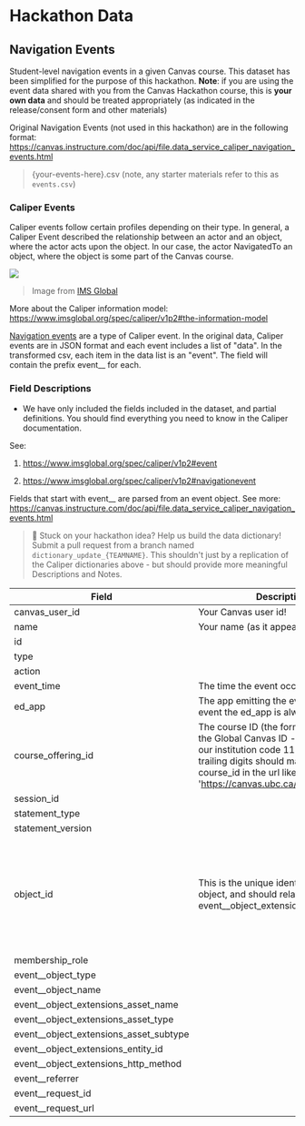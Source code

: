 # Hackathon Data

## **Navigation Events** 
Student-level navigation events in a given Canvas course. This dataset has been simplified for the purpose of this hackathon. **Note**: if you are using the event data shared with you from the Canvas Hackathon course, this is **your own data** and should be treated appropriately (as indicated in the release/consent form and other materials)
 
Original Navigation Events (not used in this hackathon) are in the following format: https://canvas.instructure.com/doc/api/file.data_service_caliper_navigation_events.html

> {your-events-here}.csv (note, any starter materials refer to this as `events.csv`)

### Caliper Events
Caliper events follow certain profiles depending on their type. In general, a Caliper Event described the relationship between an actor and an object, where the actor acts upon the object. In our case, the actor NavigatedTo an object, where the object is some part of the Canvas course.

![](https://www.imsglobal.org/sites/default/files/specs/images/caliper/1p2/caliper-event_model_no_title-v1p2.png)
> Image from [IMS Global](https://www.imsglobal.org/spec/caliper/v1p2#event)

More about the Caliper information model: https://www.imsglobal.org/spec/caliper/v1p2#the-information-model

[Navigation events](https://www.imsglobal.org/spec/caliper/v1p2#navigationevent) are a type of Caliper event. In the original data, Caliper events are in JSON format and each event includes a list of "data". In the transformed csv, each item in the data list is an "event". The field will contain the prefix event__ for each.


### Field Descriptions
- We have only included the fields included in the dataset, and partial definitions. You should find everything you need to know in the Caliper documentation.

 See:
 1. https://www.imsglobal.org/spec/caliper/v1p2#event

 2. https://www.imsglobal.org/spec/caliper/v1p2#navigationevent

Fields that start with event__ are parsed from an event object. See more: https://canvas.instructure.com/doc/api/file.data_service_caliper_navigation_events.html 

> 🧐 Stuck on your hackathon idea? Help us build the data dictionary! Submit a pull request from a branch named `dictionary_update_{TEAMNAME}`. This shouldn't just by a replication of the Caliper dictionaries above - but should provide more meaningful Descriptions and Notes.

Field | Description | Note
---------|---------|---------
canvas_user_id | Your Canvas user id!
name | Your name (as it appears in Canvas)
id | 
type |
action |
event_time | The time the event occurred (UTC)
ed_app | The app emitting the event (for this event the ed_app is always the same)
course_offering_id | The course ID (the format is known as the Global Canvas ID - which includes our institution code 11224000...). The trailing digits should match the course_id in the url like 'https://canvas.ubc.ca/course/1111'
session_id | 
statement_type |
statement_version |
object_id | This is the unique identifer for each object, and should relate to each event__object_extensions_asset_name. | This should act as your join key, where possible to the additional datasets
membership_role |
event__object_type |
event__object_name |
event__object_extensions_asset_name |
event__object_extensions_asset_type |
event__object_extensions_asset_subtype |
event__object_extensions_entity_id |
event__object_extensions_http_method |
event__referrer |
event__request_id |
event__request_url |

